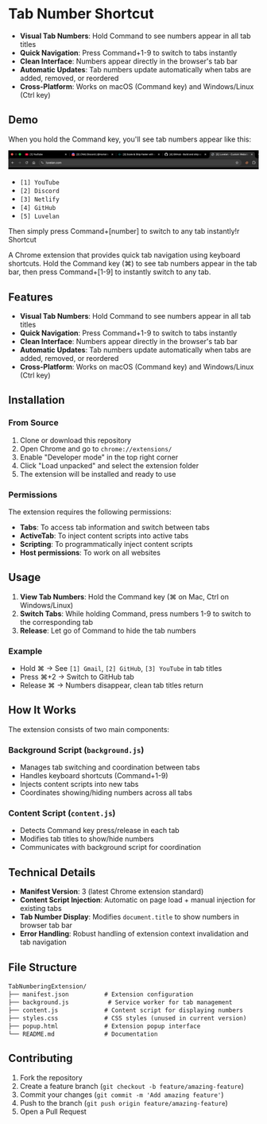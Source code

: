 # Tab Number Shortcut

- **Visual Tab Numbers**: Hold Command to see numbers appear in all tab titles
- **Quick Navigation**: Press Command+1-9 to switch to tabs instantly
- **Clean Interface**: Numbers appear directly in the browser's tab bar
- **Automatic Updates**: Tab numbers update automatically when tabs are added, removed, or reordered
- **Cross-Platform**: Works on macOS (Command key) and Windows/Linux (Ctrl key)

## Demo

When you hold the Command key, you'll see tab numbers appear like this:

![Tab Numbers Demo](/screenshot.png)

- `[1] YouTube`
- `[2] Discord`
- `[3] Netlify`
- `[4] GitHub`
- `[5] Luvelan`

Then simply press Command+[number] to switch to any tab instantly!r Shortcut

A Chrome extension that provides quick tab navigation using keyboard shortcuts. Hold the Command key (⌘) to see tab numbers appear in the tab bar, then press Command+[1-9] to instantly switch to any tab.

## Features

- **Visual Tab Numbers**: Hold Command to see numbers appear in all tab titles
- **Quick Navigation**: Press Command+1-9 to switch to tabs instantly
- **Clean Interface**: Numbers appear directly in the browser's tab bar
- **Automatic Updates**: Tab numbers update automatically when tabs are added, removed, or reordered
- **Cross-Platform**: Works on macOS (Command key) and Windows/Linux (Ctrl key)

## Installation

### From Source
1. Clone or download this repository
2. Open Chrome and go to `chrome://extensions/`
3. Enable "Developer mode" in the top right corner
4. Click "Load unpacked" and select the extension folder
5. The extension will be installed and ready to use

### Permissions
The extension requires the following permissions:
- **Tabs**: To access tab information and switch between tabs
- **ActiveTab**: To inject content scripts into active tabs
- **Scripting**: To programmatically inject content scripts
- **Host permissions**: To work on all websites

## Usage

1. **View Tab Numbers**: Hold the Command key (⌘ on Mac, Ctrl on Windows/Linux)
2. **Switch Tabs**: While holding Command, press numbers 1-9 to switch to the corresponding tab
3. **Release**: Let go of Command to hide the tab numbers

### Example
- Hold ⌘ → See `[1] Gmail`, `[2] GitHub`, `[3] YouTube` in tab titles
- Press ⌘+2 → Switch to GitHub tab
- Release ⌘ → Numbers disappear, clean tab titles return

## How It Works

The extension consists of two main components:

### Background Script (`background.js`)
- Manages tab switching and coordination between tabs
- Handles keyboard shortcuts (Command+1-9)
- Injects content scripts into new tabs
- Coordinates showing/hiding numbers across all tabs

### Content Script (`content.js`)
- Detects Command key press/release in each tab
- Modifies tab titles to show/hide numbers
- Communicates with background script for coordination

## Technical Details

- **Manifest Version**: 3 (latest Chrome extension standard)
- **Content Script Injection**: Automatic on page load + manual injection for existing tabs
- **Tab Number Display**: Modifies `document.title` to show numbers in browser tab bar
- **Error Handling**: Robust handling of extension context invalidation and tab navigation

## File Structure

```
TabNumberingExtension/
├── manifest.json          # Extension configuration
├── background.js           # Service worker for tab management
├── content.js             # Content script for displaying numbers
├── styles.css             # CSS styles (unused in current version)
├── popup.html             # Extension popup interface
└── README.md              # Documentation
```

## Contributing

1. Fork the repository
2. Create a feature branch (`git checkout -b feature/amazing-feature`)
3. Commit your changes (`git commit -m 'Add amazing feature'`)
4. Push to the branch (`git push origin feature/amazing-feature`)
5. Open a Pull Request

